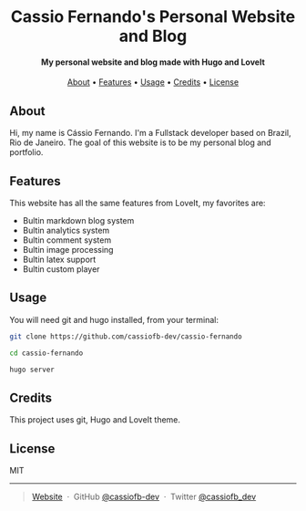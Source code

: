<h1 align="center">
  Cassio Fernando's Personal Website and Blog
</h1>

<h4 align="center">My personal website and blog made with Hugo and LoveIt</h4>

<p align="center">
  <a href="#about">About</a> •
  <a href="#features">Features</a> •
  <a href="#usage">Usage</a> •
  <a href="#credits">Credits</a> •
  <a href="#license">License</a>
</p>

## About

Hi, my name is Cássio Fernando. I'm a Fullstack developer based on Brazil, Rio de Janeiro. The goal of this website is to be my personal blog and portfolio.

## Features

This website has all the same features from LoveIt, my favorites are:

- Bultin markdown blog system
- Bultin analytics system
- Bultin comment system
- Bultin image processing
- Bultin latex support
- Bultin custom player

## Usage

You will need git and hugo installed, from your terminal:

```sh
git clone https://github.com/cassiofb-dev/cassio-fernando

cd cassio-fernando

hugo server
```

## Credits

This project uses git, Hugo and LoveIt theme.

## License

MIT

---

> [Website](https://cassiofernando.netlify.app/) &nbsp;&middot;&nbsp;
> GitHub [@cassiofb-dev](https://github.com/cassiofb-dev) &nbsp;&middot;&nbsp;
> Twitter [@cassiofb_dev](https://twitter.com/cassiofb_dev)